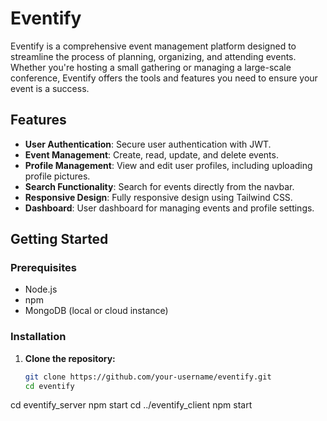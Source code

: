 # Eventify

Eventify is a comprehensive event management platform designed to streamline the process of planning, organizing, and attending events. Whether you're hosting a small gathering or managing a large-scale conference, Eventify offers the tools and features you need to ensure your event is a success.

## Features

- **User Authentication**: Secure user authentication with JWT.
- **Event Management**: Create, read, update, and delete events.
- **Profile Management**: View and edit user profiles, including uploading profile pictures.
- **Search Functionality**: Search for events directly from the navbar.
- **Responsive Design**: Fully responsive design using Tailwind CSS.
- **Dashboard**: User dashboard for managing events and profile settings.

## Getting Started

### Prerequisites

- Node.js 
- npm 
- MongoDB (local or cloud instance)

### Installation

1. **Clone the repository:**

   ```bash
   git clone https://github.com/your-username/eventify.git
   cd eventify


cd eventify_server
npm start
cd ../eventify_client
npm start
